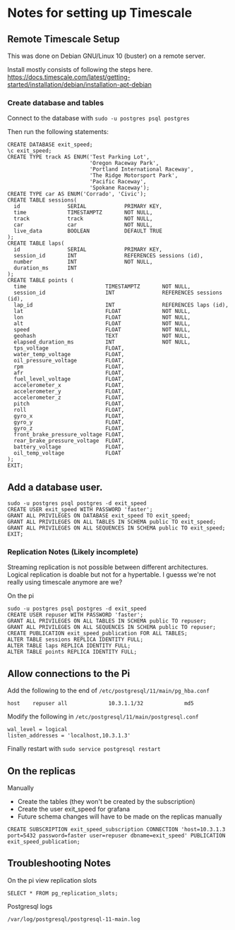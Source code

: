 # Notes for setting up Timescale


## Remote Timescale Setup

This was done on Debian GNU/Linux 10 (buster) on a remote server.

Install mostly consists of following the steps here.
https://docs.timescale.com/latest/getting-started/installation/debian/installation-apt-debian


### Create database and tables

Connect to the database with `sudo -u postgres psql postgres`

Then run the following statements:

```
CREATE DATABASE exit_speed;
\c exit_speed;
CREATE TYPE track AS ENUM('Test Parking Lot',
                          'Oregon Raceway Park',
                          'Portland International Raceway',
                          'The Ridge Motorsport Park',
                          'Pacific Raceway',
                          'Spokane Raceway');
CREATE TYPE car AS ENUM('Corrado', 'Civic');
CREATE TABLE sessions(
  id               SERIAL            PRIMARY KEY,
  time             TIMESTAMPTZ       NOT NULL,
  track            track             NOT NULL,
  car              car               NOT NULL,
  live_data        BOOLEAN           DEFAULT TRUE
);
CREATE TABLE laps(
  id               SERIAL            PRIMARY KEY,
  session_id       INT               REFERENCES sessions (id),
  number           INT               NOT NULL,
  duration_ms      INT
);
CREATE TABLE points (
  time                         TIMESTAMPTZ       NOT NULL,
  session_id                   INT               REFERENCES sessions (id),
  lap_id                       INT               REFERENCES laps (id),
  lat                          FLOAT             NOT NULL,
  lon                          FLOAT             NOT NULL,
  alt                          FLOAT             NOT NULL,
  speed                        FLOAT             NOT NULL,
  geohash                      TEXT              NOT NULL,
  elapsed_duration_ms          INT               NOT NULL,
  tps_voltage                  FLOAT,
  water_temp_voltage           FLOAT,
  oil_pressure_voltage         FLOAT,
  rpm                          FLOAT,
  afr                          FLOAT,
  fuel_level_voltage           FLOAT,
  accelerometer_x              FLOAT,
  accelerometer_y              FLOAT,
  accelerometer_z              FLOAT,
  pitch                        FLOAT,
  roll                         FLOAT,
  gyro_x                       FLOAT,
  gyro_y                       FLOAT,
  gyro_z                       FLOAT,
  front_brake_pressure_voltage FLOAT,
  rear_brake_pressure_voltage  FLOAT,
  battery_voltage              FLOAT,
  oil_temp_voltage             FLOAT
);
EXIT;
```

## Add a database user.

```
sudo -u postgres psql postgres -d exit_speed
CREATE USER exit_speed WITH PASSWORD 'faster';
GRANT ALL PRIVILEGES ON DATABASE exit_speed TO exit_speed;
GRANT ALL PRIVILEGES ON ALL TABLES IN SCHEMA public TO exit_speed;
GRANT ALL PRIVILEGES ON ALL SEQUENCES IN SCHEMA public TO exit_speed;
EXIT;
```

### Replication Notes (Likely incomplete)

Streaming replication is not possible between different architectures.
Logical replication is doable but not for a hypertable.  I guesss we're not really using timescale anymore are we?

On the pi
```
sudo -u postgres psql postgres -d exit_speed
CREATE USER repuser WITH PASSWORD 'faster';
GRANT ALL PRIVILEGES ON ALL TABLES IN SCHEMA public TO repuser;
GRANT ALL PRIVILEGES ON ALL SEQUENCES IN SCHEMA public TO repuser;
CREATE PUBLICATION exit_speed_publication FOR ALL TABLES;
ALTER TABLE sessions REPLICA IDENTITY FULL;
ALTER TABLE laps REPLICA IDENTITY FULL;
ALTER TABLE points REPLICA IDENTITY FULL;
```

## Allow connections to the Pi

Add the following to the end of `/etc/postgresql/11/main/pg_hba.conf`

```
host    repuser all             10.3.1.1/32             md5
```

Modify the following in `/etc/postgresql/11/main/postgresql.conf`

```
wal_level = logical
listen_addresses = 'localhost,10.3.1.3'
```

Finally restart with `sudo service postgresql restart`

## On the replicas

Manually
* Create the tables (they won't be created by the subscription)
* Create the user exit_speed for grafana
* Future schema changes will have to be made on the replicas manually

```
CREATE SUBSCRIPTION exit_speed_subscription CONNECTION 'host=10.3.1.3 port=5432 password=faster user=repuser dbname=exit_speed' PUBLICATION exit_speed_publication;
```

## Troubleshooting Notes

On the pi view replication slots

```
SELECT * FROM pg_replication_slots;
```

Postgresql logs

```
/var/log/postgresql/postgresql-11-main.log
```
